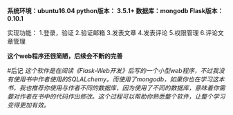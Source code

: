 **系统环境：ubuntu16.04
python版本： 3.5.1+
数据库：mongodb
Flask版本：0.10.1**

实现功能：
  1.登录，验证
  2.验证邮箱
  3.发表文章
  4.发表评论
  5.权限管理
  6.评论文章管理


**这个web程序还很简陋，后续会不断的完善**


#后记
*这个软件是在阅读《Flask-Web开发》后写的一个小型web程序，不过我没有使用书中作者使用的SQLALchemy。而使用了mongodb，如果你也在学习这本书，我也推荐你使用与作者不同的数据库，因为使用了不同的数据库，意味着你需要对作者在书中的代码作出修改。这个过程可以帮助你熟悉整个软件，让整个学习变得更加有效。*
